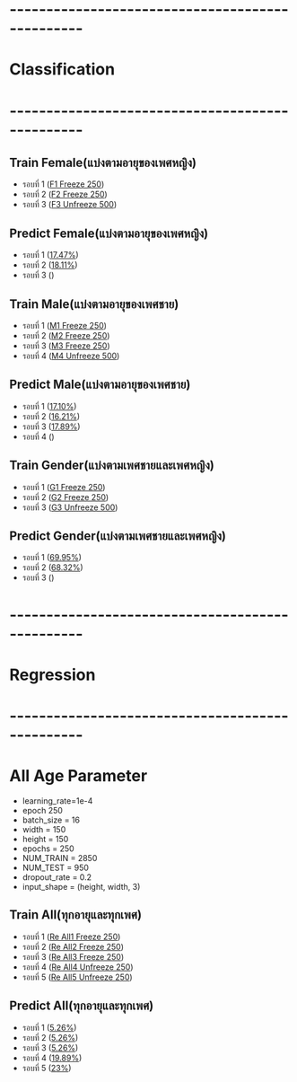 # ------------------------------------------------
# Classification
# ------------------------------------------------
## Train Female(แบ่งตามอายุของเพศหญิง)
 - รอบที่ 1 ([F1 Freeze 250](https://github.com/Wanita-8943/Main_Project/blob/main/F1_Train_Freeze_250.ipynb))
 - รอบที่ 2 ([F2 Freeze 250](https://github.com/Wanita-8943/Main_Project/blob/main/F2_Train_Freeze_250.ipynb))  
 - รอบที่ 3 ([F3 Unfreeze 500]())
 
## Predict Female(แบ่งตามอายุของเพศหญิง)
 - รอบที่ 1 ([17.47%]())
 - รอบที่ 2 ([18.11%]())  
 - รอบที่ 3 ([]())
   
 ## Train Male(แบ่งตามอายุของเพศชาย)
 - รอบที่ 1 ([M1 Freeze 250](https://github.com/Wanita-8943/Main_Project/blob/main/M1_Train_Freeze.ipynb))
 - รอบที่ 2 ([M2 Freeze 250](https://github.com/Wanita-8943/Main_Project/blob/main/M2_Train_Freeze.ipynb))  
 - รอบที่ 3 ([M3 Freeze 250](https://github.com/Wanita-8943/Main_Project/blob/main/M3_Train_Freeze.ipynb))
 - รอบที่ 4 ([M4 Unfreeze 500]())

 ## Predict Male(แบ่งตามอายุของเพศชาย)
 - รอบที่ 1 ([17.10%]())
 - รอบที่ 2 ([16.21%]())  
 - รอบที่ 3 ([17.89%]())
 - รอบที่ 4 ([]())
 
## Train Gender(แบ่งตามเพศชายและเพศหญิง)
 - รอบที่ 1 ([G1 Freeze 250](https://github.com/Wanita-8943/Main_Project/blob/main/G1_Train_Freeze.ipynb))
 - รอบที่ 2 ([G2 Freeze 250](https://github.com/Wanita-8943/Main_Project/blob/main/G2_Train_Freeze.ipynb))  
 - รอบที่ 3 ([G3 Unfreeze 500]())
 
 ## Predict Gender(แบ่งตามเพศชายและเพศหญิง)
 - รอบที่ 1 ([69.95%]())
 - รอบที่ 2 ([68.32%]())  
 - รอบที่ 3 ([]())

# ------------------------------------------------
# Regression
# ------------------------------------------------
# All Age Parameter 
 - learning_rate=1e-4
 - epoch 250
 - batch_size = 16
 - width = 150
 - height = 150
 - epochs = 250
 - NUM_TRAIN = 2850
 - NUM_TEST = 950
 - dropout_rate = 0.2
 - input_shape = (height, width, 3)
## Train All(ทุกอายุและทุกเพศ) 
 - รอบที่ 1 ([Re All1 Freeze 250](https://github.com/Wanita-8943/Main_Project/blob/main/A1_Train_Freeze.ipynb))
 - รอบที่ 2 ([Re All2 Freeze 250](https://github.com/Wanita-8943/Main_Project/blob/main/A2_Train_Freeze.ipynb))  
 - รอบที่ 3 ([Re All3 Freeze 250](https://github.com/Wanita-8943/Main_Project/blob/main/A3_Train_Freeze.ipynb))
 - รอบที่ 4 ([Re All4 Unfreeze 250](https://github.com/Wanita-8943/Main_Project/blob/main/A4_Train_Unfreez.ipynb))
 - รอบที่ 5 ([Re All5 Unfreeze 250](https://github.com/Wanita-8943/Main_Project/blob/main/A5_Train_Unfreez.ipynb))

## Predict All(ทุกอายุและทุกเพศ)
 - รอบที่ 1 ([5.26%]())
 - รอบที่ 2 ([5.26%]())  
 - รอบที่ 3 ([5.26%]())
 - รอบที่ 4 ([19.89%]())
 - รอบที่ 5 ([23%]())
